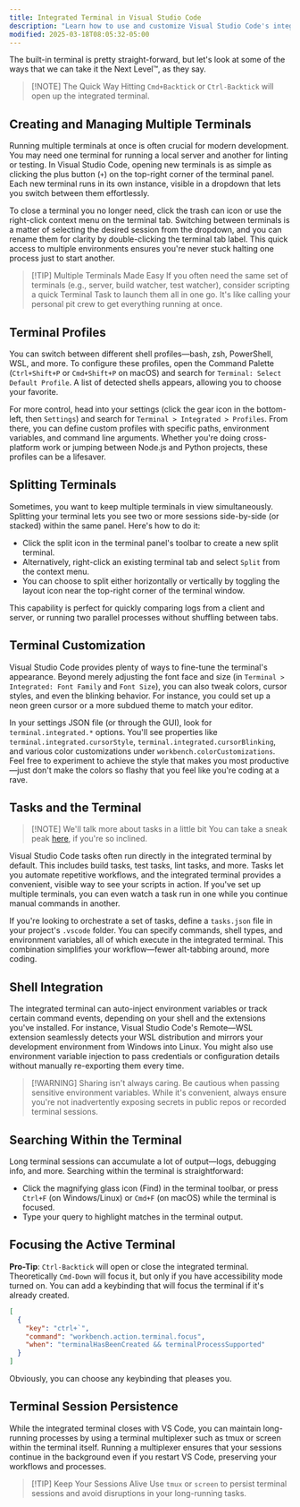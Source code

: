 ```yaml
---
title: Integrated Terminal in Visual Studio Code
description: "Learn how to use and customize Visual Studio Code's integrated terminal for efficient development workflows"
modified: 2025-03-18T08:05:32-05:00
---
```


The built-in terminal is pretty straight-forward, but let's look at some of the ways that we can take it the Next Level™, as they say.

> [!NOTE] The Quick Way
> Hitting `Cmd+Backtick` or `Ctrl-Backtick` will open up the integrated terminal.

## Creating and Managing Multiple Terminals

Running multiple terminals at once is often crucial for modern development. You may need one terminal for running a local server and another for linting or testing. In Visual Studio Code, opening new terminals is as simple as clicking the plus button (`+`) on the top-right corner of the terminal panel. Each new terminal runs in its own instance, visible in a dropdown that lets you switch between them effortlessly.

To close a terminal you no longer need, click the trash can icon or use the right-click context menu on the terminal tab. Switching between terminals is a matter of selecting the desired session from the dropdown, and you can rename them for clarity by double-clicking the terminal tab label. This quick access to multiple environments ensures you're never stuck halting one process just to start another.

> [!TIP] Multiple Terminals Made Easy
> If you often need the same set of terminals (e.g., server, build watcher, test watcher), consider scripting a quick Terminal Task to launch them all in one go. It's like calling your personal pit crew to get everything running at once.

## Terminal Profiles

You can switch between different shell profiles—bash, zsh, PowerShell, WSL, and more. To configure these profiles, open the Command Palette (`Ctrl+Shift+P` or `Cmd+Shift+P` on macOS) and search for `Terminal: Select Default Profile`. A list of detected shells appears, allowing you to choose your favorite.

For more control, head into your settings (click the gear icon in the bottom-left, then `Settings`) and search for `Terminal > Integrated > Profiles`. From there, you can define custom profiles with specific paths, environment variables, and command line arguments. Whether you're doing cross-platform work or jumping between Node.js and Python projects, these profiles can be a lifesaver.

## Splitting Terminals

Sometimes, you want to keep multiple terminals in view simultaneously. Splitting your terminal lets you see two or more sessions side-by-side (or stacked) within the same panel. Here's how to do it:

- Click the split icon in the terminal panel's toolbar to create a new split terminal.
- Alternatively, right-click an existing terminal tab and select `Split` from the context menu.
- You can choose to split either horizontally or vertically by toggling the layout icon near the top-right corner of the terminal window.

This capability is perfect for quickly comparing logs from a client and server, or running two parallel processes without shuffling between tabs.

## Terminal Customization

Visual Studio Code provides plenty of ways to fine-tune the terminal's appearance. Beyond merely adjusting the font face and size (in `Terminal > Integrated: Font Family` and `Font Size`), you can also tweak colors, cursor styles, and even the blinking behavior. For instance, you could set up a neon green cursor or a more subdued theme to match your editor.

In your settings JSON file (or through the GUI), look for `terminal.integrated.*` options. You'll see properties like `terminal.integrated.cursorStyle`, `terminal.integrated.cursorBlinking`, and various color customizations under `workbench.colorCustomizations`. Feel free to experiment to achieve the style that makes you most productive—just don't make the colors so flashy that you feel like you're coding at a rave.

## Tasks and the Terminal

> [!NOTE] We'll talk more about tasks in a little bit
> You can take a sneak peak [here](vscode-tasks.md), if you're so inclined.

Visual Studio Code tasks often run directly in the integrated terminal by default. This includes build tasks, test tasks, lint tasks, and more. Tasks let you automate repetitive workflows, and the integrated terminal provides a convenient, visible way to see your scripts in action. If you've set up multiple terminals, you can even watch a task run in one while you continue manual commands in another.

If you're looking to orchestrate a set of tasks, define a `tasks.json` file in your project's `.vscode` folder. You can specify commands, shell types, and environment variables, all of which execute in the integrated terminal. This combination simplifies your workflow—fewer alt-tabbing around, more coding.

## Shell Integration

The integrated terminal can auto-inject environment variables or track certain command events, depending on your shell and the extensions you've installed. For instance, Visual Studio Code's Remote—WSL extension seamlessly detects your WSL distribution and mirrors your development environment from Windows into Linux. You might also use environment variable injection to pass credentials or configuration details without manually re-exporting them every time.

> [!WARNING] Sharing isn't always caring.
> Be cautious when passing sensitive environment variables. While it's convenient, always ensure you're not inadvertently exposing secrets in public repos or recorded terminal sessions.

## Searching Within the Terminal

Long terminal sessions can accumulate a lot of output—logs, debugging info, and more. Searching within the terminal is straightforward:

- Click the magnifying glass icon (Find) in the terminal toolbar, or press `Ctrl+F` (on Windows/Linux) or `Cmd+F` (on macOS) while the terminal is focused.
- Type your query to highlight matches in the terminal output.

## Focusing the Active Terminal

**Pro-Tip**: `Ctrl-Backtick` will open or close the integrated terminal. Theoretically `Cmd-Down` will focus it, but only if you have accessibility mode turned on. You can add a keybinding that will focus the terminal if it's already created.

```json
[
  {
    "key": "ctrl+`",
    "command": "workbench.action.terminal.focus",
    "when": "terminalHasBeenCreated && terminalProcessSupported"
  }
]
```

Obviously, you can choose any keybinding that pleases you.

## Terminal Session Persistence

While the integrated terminal closes with VS Code, you can maintain long-running processes by using a terminal multiplexer such as tmux or screen within the terminal itself. Running a multiplexer ensures that your sessions continue in the background even if you restart VS Code, preserving your workflows and processes.

> [!TIP] Keep Your Sessions Alive
> Use `tmux` or `screen` to persist terminal sessions and avoid disruptions in your long-running tasks.
